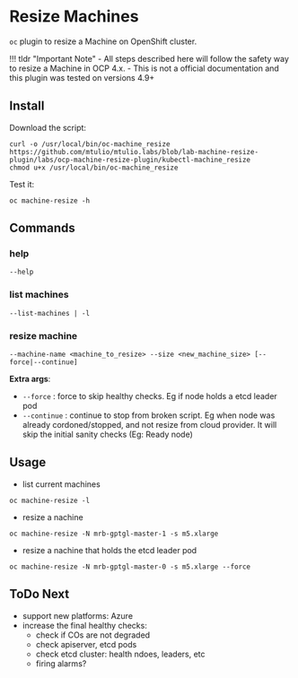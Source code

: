 # Resize Machines


`oc` plugin to resize a Machine on OpenShift cluster.

!!! tldr "Important Note"
    - All steps described here will follow the safety way to resize a Machine in OCP 4.x.
    - This is not a official documentation and this plugin was tested on versions 4.9+

## Install

Download the script:

``` shell
curl -o /usr/local/bin/oc-machine_resize https://github.com/mtulio/mtulio.labs/blob/lab-machine-resize-plugin/labs/ocp-machine-resize-plugin/kubectl-machine_resize
chmod u+x /usr/local/bin/oc-machine_resize
```

Test it:

``` shell
oc machine-resize -h
```

## Commands

### help

`--help`

### list machines

`--list-machines | -l`

### resize machine

`--machine-name <machine_to_resize> --size <new_machine_size> [--force|--continue]`

**Extra args**:

 - `--force` : force to skip healthy checks. Eg if node holds a etcd leader pod
 - `--continue` : continue to stop from broken script. Eg when node was already cordoned/stopped, and not resize from cloud provider. It will skip the initial sanity checks (Eg: Ready node)

## Usage

<script id="asciicast-440747" src="https://asciinema.org/a/440747.js" async></script>

- list current machines

``` shell
oc machine-resize -l
```

- resize  a nachine

``` shell
oc machine-resize -N mrb-gptgl-master-1 -s m5.xlarge
```

- resize a nachine that holds the etcd leader pod

``` shell
oc machine-resize -N mrb-gptgl-master-0 -s m5.xlarge --force
```

## ToDo Next

- support new platforms: Azure
- increase the final healthy checks:
    - check if COs are not degraded
    - check apiserver, etcd pods
    - check etcd cluster: health ndoes, leaders, etc
    - firing alarms?
